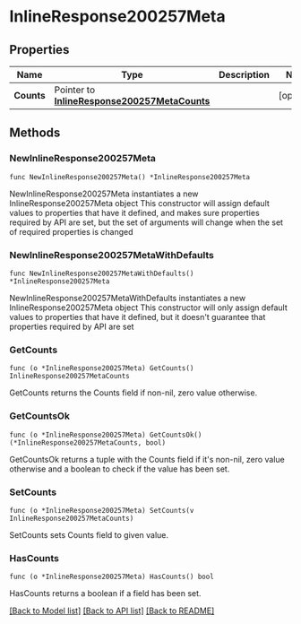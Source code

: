# InlineResponse200257Meta

## Properties

Name | Type | Description | Notes
------------ | ------------- | ------------- | -------------
**Counts** | Pointer to [**InlineResponse200257MetaCounts**](InlineResponse200257MetaCounts.md) |  | [optional] 

## Methods

### NewInlineResponse200257Meta

`func NewInlineResponse200257Meta() *InlineResponse200257Meta`

NewInlineResponse200257Meta instantiates a new InlineResponse200257Meta object
This constructor will assign default values to properties that have it defined,
and makes sure properties required by API are set, but the set of arguments
will change when the set of required properties is changed

### NewInlineResponse200257MetaWithDefaults

`func NewInlineResponse200257MetaWithDefaults() *InlineResponse200257Meta`

NewInlineResponse200257MetaWithDefaults instantiates a new InlineResponse200257Meta object
This constructor will only assign default values to properties that have it defined,
but it doesn't guarantee that properties required by API are set

### GetCounts

`func (o *InlineResponse200257Meta) GetCounts() InlineResponse200257MetaCounts`

GetCounts returns the Counts field if non-nil, zero value otherwise.

### GetCountsOk

`func (o *InlineResponse200257Meta) GetCountsOk() (*InlineResponse200257MetaCounts, bool)`

GetCountsOk returns a tuple with the Counts field if it's non-nil, zero value otherwise
and a boolean to check if the value has been set.

### SetCounts

`func (o *InlineResponse200257Meta) SetCounts(v InlineResponse200257MetaCounts)`

SetCounts sets Counts field to given value.

### HasCounts

`func (o *InlineResponse200257Meta) HasCounts() bool`

HasCounts returns a boolean if a field has been set.


[[Back to Model list]](../README.md#documentation-for-models) [[Back to API list]](../README.md#documentation-for-api-endpoints) [[Back to README]](../README.md)


